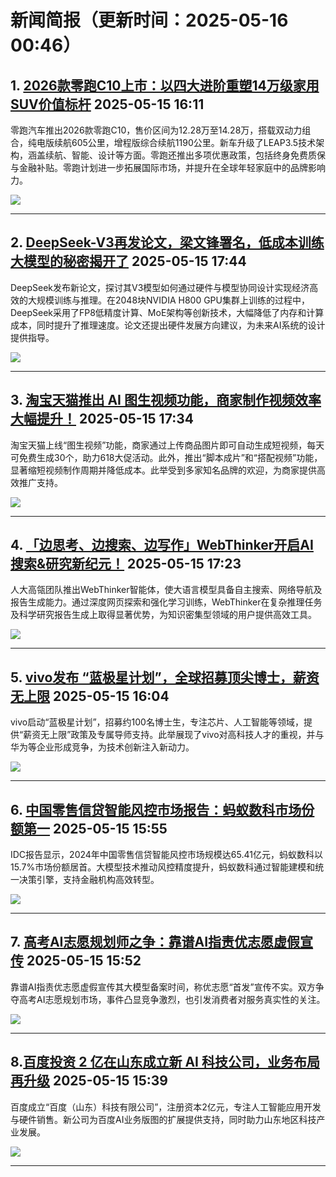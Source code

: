 # 新闻简报（更新时间：2025-05-16 00:46）

## 1. [2026款零跑C10上市：以四大进阶重塑14万级家用SUV价值标杆](https://www.jiqizhixin.com/articles/2025-05-15-11) 2025-05-15 16:11

零跑汽车推出2026款零跑C10，售价区间为12.28万至14.28万，搭载双动力组合，纯电版续航605公里，增程版综合续航1190公里。新车升级了LEAP3.5技术架构，涵盖续航、智能、设计等方面。零跑还推出多项优惠政策，包括终身免费质保与金融补贴。零跑计划进一步拓展国际市场，并提升在全球年轻家庭中的品牌影响力。

![](https://image.jiqizhixin.com/uploads/editor/a14e1678-e45c-4f1a-8f7f-319e04c5322c/1747307205509.png)

---

## 2. [DeepSeek-V3再发论文，梁文锋署名，低成本训练大模型的秘密揭开了](https://www.jiqizhixin.com/articles/2025-05-15-10) 2025-05-15 17:44

DeepSeek发布新论文，探讨其V3模型如何通过硬件与模型协同设计实现经济高效的大规模训练与推理。在2048块NVIDIA H800 GPU集群上训练的过程中，DeepSeek采用了FP8低精度计算、MoE架构等创新技术，大幅降低了内存和计算成本，同时提升了推理速度。论文还提出硬件发展方向建议，为未来AI系统的设计提供指导。

![](https://image.jiqizhixin.com/uploads/editor/f25ab462-3bd8-4bbb-9f54-ba7cba0b5311/640.png)

---

## 3. [淘宝天猫推出 AI 图生视频功能，商家制作视频效率大幅提升！](https://www.aibase.com/zh/news/18093) 2025-05-15 17:34

淘宝天猫上线“图生视频”功能，商家通过上传商品图片即可自动生成短视频，每天可免费生成30个，助力618大促活动。此外，推出“脚本成片”和“搭配视频”功能，显著缩短视频制作周期并降低成本。此举受到多家知名品牌的欢迎，为商家提供高效推广支持。

![](https://upload.chinaz.com/2025/0515/6388292725378740684880473.png)

---

## 4. [「边思考、边搜索、边写作」WebThinker开启AI搜索&研究新纪元！](https://www.jiqizhixin.com/articles/2025-05-15-9) 2025-05-15 17:23

人大高瓴团队推出WebThinker智能体，使大语言模型具备自主搜索、网络导航及报告生成能力。通过深度网页探索和强化学习训练，WebThinker在复杂推理任务及科学研究报告生成上取得显著优势，为知识密集型领域的用户提供高效工具。

![](https://image.jiqizhixin.com/uploads/editor/655e1b42-5bc5-4ecc-b4be-0eed804119e6/640.png)

---

## 5. [vivo发布 “蓝极星计划”，全球招募顶尖博士，薪资无上限](https://www.aibase.com/zh/news/18092) 2025-05-15 16:04

vivo启动“蓝极星计划”，招募约100名博士生，专注芯片、人工智能等领域，提供“薪资无上限”政策及专属导师支持。此举展现了vivo对高科技人才的重视，并与华为等企业形成竞争，为技术创新注入新动力。

![](https://pic.chinaz.com/picmap/201901021020456907_0.jpg)

---

## 6. [中国零售信贷智能风控市场报告：蚂蚁数科市场份额第一](https://www.jiqizhixin.com/articles/2025-05-15-8) 2025-05-15 15:55

IDC报告显示，2024年中国零售信贷智能风控市场规模达65.41亿元，蚂蚁数科以15.7%市场份额居首。大模型技术推动风控精度提升，蚂蚁数科通过智能建模和统一决策引擎，支持金融机构高效转型。

![](https://image.jiqizhixin.com/uploads/editor/c3785ad1-42b2-4b84-b339-8e7fbe488eea/1747295602710.png)

---

## 7. [高考AI志愿规划师之争：靠谱AI指责优志愿虚假宣传](https://www.aibase.com/zh/news/18091) 2025-05-15 15:52

靠谱AI指责优志愿虚假宣传其大模型备案时间，称优志愿“首发”宣传不实。双方争夺高考AI志愿规划市场，事件凸显竞争激烈，也引发消费者对服务真实性的关注。

![](https://pic.chinaz.com/picmap/201908011133109898_1.jpg)

---

## 8. [​百度投资 2 亿在山东成立新 AI 科技公司，业务布局再升级](https://www.aibase.com/zh/news/18089) 2025-05-15 15:39

百度成立“百度（山东）科技有限公司”，注册资本2亿元，专注人工智能应用开发与硬件销售。新公司为百度AI业务版图的扩展提供支持，同时助力山东地区科技产业发展。

![](https://upload.chinaz.com/2025/0515/6388292031511755957257402.png)

---